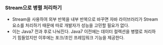 ### Stream으로 병렬 처리하기
* Stream을 사용하여 외부 반복을 내부 반복으로 바꾸면 자바 라이브러리가 Stream 요소를 처리하기 때문에 따로 개발자가 성능을 고민할 필요가 없다.
* 이는 Java7 전과 후로 나눠진다. Java7 이전에는 데이터 컬렉션을 병렬로 처리하기 힘들었지만 이후에는 포크/조인 프레임워크 기능을 제공한다.